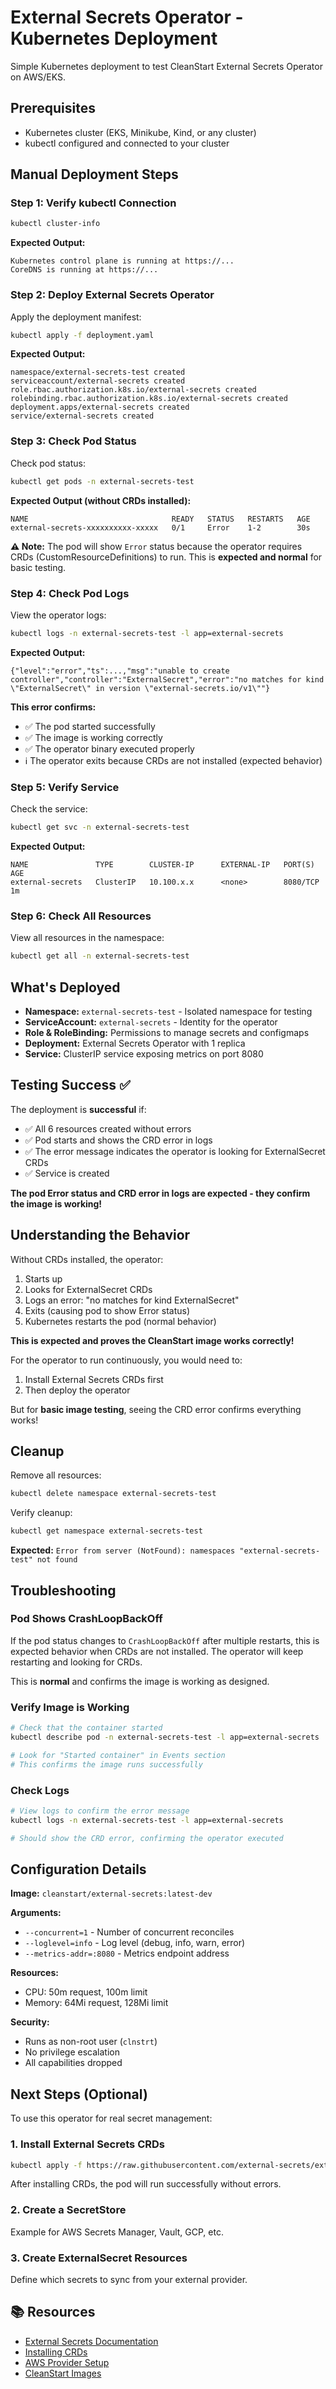 # External Secrets Operator - Kubernetes Deployment

Simple Kubernetes deployment to test CleanStart External Secrets Operator on AWS/EKS.

## Prerequisites

- Kubernetes cluster (EKS, Minikube, Kind, or any cluster)
- kubectl configured and connected to your cluster

## Manual Deployment Steps

### Step 1: Verify kubectl Connection
```bash
kubectl cluster-info
```

**Expected Output:**
```
Kubernetes control plane is running at https://...
CoreDNS is running at https://...
```

### Step 2: Deploy External Secrets Operator
Apply the deployment manifest:
```bash
kubectl apply -f deployment.yaml
```

**Expected Output:**
```
namespace/external-secrets-test created
serviceaccount/external-secrets created
role.rbac.authorization.k8s.io/external-secrets created
rolebinding.rbac.authorization.k8s.io/external-secrets created
deployment.apps/external-secrets created
service/external-secrets created
```

### Step 3: Check Pod Status
Check pod status:
```bash
kubectl get pods -n external-secrets-test
```

**Expected Output (without CRDs installed):**
```
NAME                                READY   STATUS   RESTARTS   AGE
external-secrets-xxxxxxxxxx-xxxxx   0/1     Error    1-2        30s
```

**⚠️ Note:** The pod will show `Error` status because the operator requires CRDs (CustomResourceDefinitions) to run. This is **expected and normal** for basic testing.

### Step 4: Check Pod Logs
View the operator logs:
```bash
kubectl logs -n external-secrets-test -l app=external-secrets
```

**Expected Output:**
```
{"level":"error","ts":...,"msg":"unable to create controller","controller":"ExternalSecret","error":"no matches for kind \"ExternalSecret\" in version \"external-secrets.io/v1\""}
```

**This error confirms:**
- ✅ The pod started successfully
- ✅ The image is working correctly
- ✅ The operator binary executed properly
- ℹ️ The operator exits because CRDs are not installed (expected behavior)

### Step 5: Verify Service
Check the service:
```bash
kubectl get svc -n external-secrets-test
```

**Expected Output:**
```
NAME               TYPE        CLUSTER-IP      EXTERNAL-IP   PORT(S)    AGE
external-secrets   ClusterIP   10.100.x.x      <none>        8080/TCP   1m
```

### Step 6: Check All Resources
View all resources in the namespace:
```bash
kubectl get all -n external-secrets-test
```

## What's Deployed

- **Namespace:** `external-secrets-test` - Isolated namespace for testing
- **ServiceAccount:** `external-secrets` - Identity for the operator
- **Role & RoleBinding:** Permissions to manage secrets and configmaps
- **Deployment:** External Secrets Operator with 1 replica
- **Service:** ClusterIP service exposing metrics on port 8080

## Testing Success ✅

The deployment is **successful** if:
- ✅ All 6 resources created without errors
- ✅ Pod starts and shows the CRD error in logs
- ✅ The error message indicates the operator is looking for ExternalSecret CRDs
- ✅ Service is created

**The pod Error status and CRD error in logs are expected - they confirm the image is working!**

## Understanding the Behavior

Without CRDs installed, the operator:
1. Starts up
2. Looks for ExternalSecret CRDs
3. Logs an error: "no matches for kind ExternalSecret"
4. Exits (causing pod to show Error status)
5. Kubernetes restarts the pod (normal behavior)

**This is expected and proves the CleanStart image works correctly!**

For the operator to run continuously, you would need to:
1. Install External Secrets CRDs first
2. Then deploy the operator

But for **basic image testing**, seeing the CRD error confirms everything works!

## Cleanup

Remove all resources:
```bash
kubectl delete namespace external-secrets-test
```

Verify cleanup:
```bash
kubectl get namespace external-secrets-test
```

**Expected:** `Error from server (NotFound): namespaces "external-secrets-test" not found`

## Troubleshooting

### Pod Shows CrashLoopBackOff
If the pod status changes to `CrashLoopBackOff` after multiple restarts, this is expected behavior when CRDs are not installed. The operator will keep restarting and looking for CRDs.

This is **normal** and confirms the image is working as designed.

### Verify Image is Working
```bash
# Check that the container started
kubectl describe pod -n external-secrets-test -l app=external-secrets

# Look for "Started container" in Events section
# This confirms the image runs successfully
```

### Check Logs
```bash
# View logs to confirm the error message
kubectl logs -n external-secrets-test -l app=external-secrets

# Should show the CRD error, confirming the operator executed
```

## Configuration Details

**Image:** `cleanstart/external-secrets:latest-dev`

**Arguments:**
- `--concurrent=1` - Number of concurrent reconciles
- `--loglevel=info` - Log level (debug, info, warn, error)
- `--metrics-addr=:8080` - Metrics endpoint address

**Resources:**
- CPU: 50m request, 100m limit
- Memory: 64Mi request, 128Mi limit

**Security:**
- Runs as non-root user (`clnstrt`)
- No privilege escalation
- All capabilities dropped

## Next Steps (Optional)

To use this operator for real secret management:

### 1. Install External Secrets CRDs
```bash
kubectl apply -f https://raw.githubusercontent.com/external-secrets/external-secrets/main/deploy/crds/bundle.yaml
```

After installing CRDs, the pod will run successfully without errors.

### 2. Create a SecretStore
Example for AWS Secrets Manager, Vault, GCP, etc.

### 3. Create ExternalSecret Resources
Define which secrets to sync from your external provider.

## 📚 Resources

- [External Secrets Documentation](https://external-secrets.io/)
- [Installing CRDs](https://external-secrets.io/latest/introduction/getting-started/)
- [AWS Provider Setup](https://external-secrets.io/latest/provider/aws-secrets-manager/)
- [CleanStart Images](https://cleanstart.com/)
